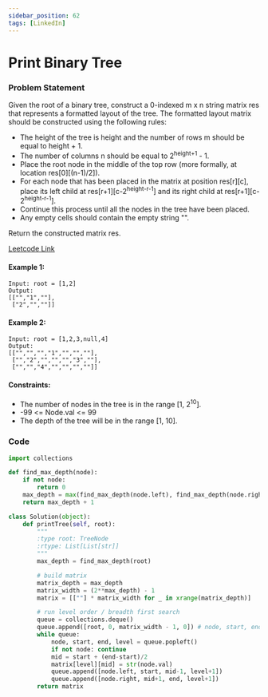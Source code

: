 ```yaml
---
sidebar_position: 62
tags: [LinkedIn]
---
```


# Print Binary Tree

### Problem Statement

Given the root of a binary tree, construct a 0-indexed m x n string matrix res that represents a formatted layout of the tree. The formatted layout matrix should be constructed using the following rules:

- The height of the tree is height and the number of rows m should be equal to height + 1.
- The number of columns n should be equal to 2<sup>height+1</sup> - 1.
- Place the root node in the middle of the top row (more formally, at location res[0][(n-1)/2]).
- For each node that has been placed in the matrix at position res[r][c], place its left child at res[r+1][c-2<sup>height-r-1</sup>] and its right child at res[r+1][c-2<sup>height-r-1</sup>].
- Continue this process until all the nodes in the tree have been placed.
- Any empty cells should contain the empty string "".

Return the constructed matrix res.

[Leetcode Link](https://leetcode.com/problems/print-binary-tree)

#### Example 1:

```
Input: root = [1,2]
Output:
[["","1",""],
 ["2","",""]]
```

#### Example 2:

```
Input: root = [1,2,3,null,4]
Output:
[["","","","1","","",""],
 ["","2","","","","3",""],
 ["","","4","","","",""]]
```

#### Constraints:

- The number of nodes in the tree is in the range [1, 2<sup>10</sup>].
- -99 <= Node.val <= 99
- The depth of the tree will be in the range [1, 10].

### Code

```python title="Python Code"
import collections

def find_max_depth(node):
    if not node:
        return 0
    max_depth = max(find_max_depth(node.left), find_max_depth(node.right))
    return max_depth + 1

class Solution(object):
    def printTree(self, root):
        """
        :type root: TreeNode
        :rtype: List[List[str]]
        """
        max_depth = find_max_depth(root)

        # build matrix
        matrix_depth = max_depth
        matrix_width = (2**max_depth) - 1
        matrix = [[""] * matrix_width for _ in xrange(matrix_depth)]

        # run level order / breadth first search
        queue = collections.deque()
        queue.append([root, 0, matrix_width - 1, 0]) # node, start, end, level
        while queue:
            node, start, end, level = queue.popleft()
            if not node: continue
            mid = start + (end-start)/2
            matrix[level][mid] = str(node.val)
            queue.append([node.left, start, mid-1, level+1])
            queue.append([node.right, mid+1, end, level+1])
        return matrix

```
